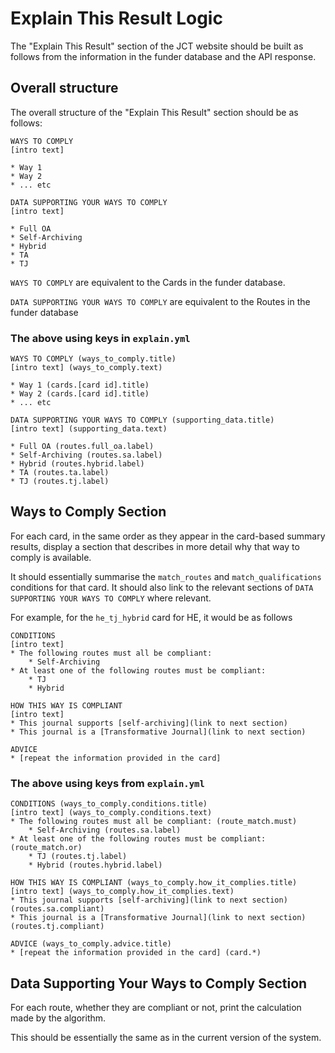 # Explain This Result Logic

The "Explain This Result" section of the JCT website should be built as follows from the information in the
funder database and the API response.

## Overall structure

The overall structure of the "Explain This Result" section should be as follows:

```
WAYS TO COMPLY
[intro text]

* Way 1
* Way 2
* ... etc

DATA SUPPORTING YOUR WAYS TO COMPLY
[intro text]

* Full OA
* Self-Archiving
* Hybrid
* TA
* TJ
```

`WAYS TO COMPLY` are equivalent to the Cards in the funder database.

`DATA SUPPORTING YOUR WAYS TO COMPLY` are equivalent to the Routes in the funder database

### The above using keys in `explain.yml`

```
WAYS TO COMPLY (ways_to_comply.title)
[intro text] (ways_to_comply.text)

* Way 1 (cards.[card id].title)
* Way 2 (cards.[card id].title)
* ... etc

DATA SUPPORTING YOUR WAYS TO COMPLY (supporting_data.title)
[intro text] (supporting_data.text)

* Full OA (routes.full_oa.label)
* Self-Archiving (routes.sa.label)
* Hybrid (routes.hybrid.label)
* TA (routes.ta.label)
* TJ (routes.tj.label)
```

## Ways to Comply Section

For each card, in the same order as they appear in the card-based summary results, display a section that 
describes in more detail why that way to comply is available.

It should essentially summarise the `match_routes` and `match_qualifications` conditions for that
card.  It should also link to the relevant sections of `DATA SUPPORTING YOUR WAYS TO COMPLY` where relevant.

For example, for the `he_tj_hybrid` card for HE, it would be as follows

```
CONDITIONS
[intro text]
* The following routes must all be compliant:
    * Self-Archiving
* At least one of the following routes must be compliant:
    * TJ
    * Hybrid

HOW THIS WAY IS COMPLIANT
[intro text]
* This journal supports [self-archiving](link to next section)
* This journal is a [Transformative Journal](link to next section)

ADVICE
* [repeat the information provided in the card]
```

### The above using keys from `explain.yml`

```
CONDITIONS (ways_to_comply.conditions.title)
[intro text] (ways_to_comply.conditions.text)
* The following routes must all be compliant: (route_match.must)
    * Self-Archiving (routes.sa.label)
* At least one of the following routes must be compliant: (route_match.or)
    * TJ (routes.tj.label)
    * Hybrid (routes.hybrid.label)

HOW THIS WAY IS COMPLIANT (ways_to_comply.how_it_complies.title)
[intro text] (ways_to_comply.how_it_complies.text)
* This journal supports [self-archiving](link to next section) (routes.sa.compliant)
* This journal is a [Transformative Journal](link to next section) (routes.tj.compliant)

ADVICE (ways_to_comply.advice.title)
* [repeat the information provided in the card] (card.*)
```

## Data Supporting Your Ways to Comply Section

For each route, whether they are compliant or not, print the calculation made by the algorithm.

This should be essentially the same as in the current version of the system.